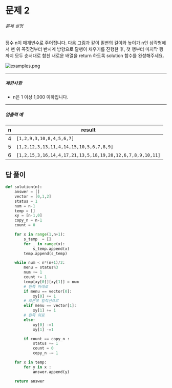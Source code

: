 # 문제 2

###### 문제 설명

정수 n이 매개변수로 주어집니다. 다음 그림과 같이 밑변의 길이와 높이가 n인 삼각형에서 맨 위 꼭짓점부터 반시계 방향으로 달팽이 채우기를 진행한 후, 첫 행부터 마지막 행까지 모두 순서대로 합친 새로운 배열을 return 하도록 solution 함수를 완성해주세요.

![examples.png](https://grepp-programmers.s3.ap-northeast-2.amazonaws.com/files/production/e1e53b93-dcdf-446f-b47f-e8ec1292a5e0/examples.png)

------

##### 제한사항

- n은 1 이상 1,000 이하입니다.

------

##### 입출력 예

| n    | result                                                    |
| ---- | --------------------------------------------------------- |
| 4    | `[1,2,9,3,10,8,4,5,6,7]`                                  |
| 5    | `[1,2,12,3,13,11,4,14,15,10,5,6,7,8,9]`                   |
| 6    | `[1,2,15,3,16,14,4,17,21,13,5,18,19,20,12,6,7,8,9,10,11]` |





## 답 풀이

```python
def solution(n):
    answer = []
    vector = [0,1,2]
    status = 1
    num = n-1
    temp = []
    xy = [n-1,0]
    copy_n = n-1
    count = 0

    for x in range(1,n+1):
        s_temp  = []
        for _ in range(x):
            s_temp.append(x)
        temp.append(s_temp)

    while num < n*(n+1)/2:
        menu = status%3
        num += 1
        count += 1
        temp[xy[0]][xy[1]] = num
        # 왼쪽 아래로
        if menu == vector[0]:
            xy[0] += 1
        # 오른쪽 일직선으로        
        elif menu == vector[1]:
            xy[1] += 1
        # 왼쪽 위로        
        else:
            xy[0] -=1
            xy[1] -=1

        if count == copy_n :
            status += 1
            count = 0
            copy_n -= 1

    for x in temp:
        for y in x :
            answer.append(y)

    return answer
```

